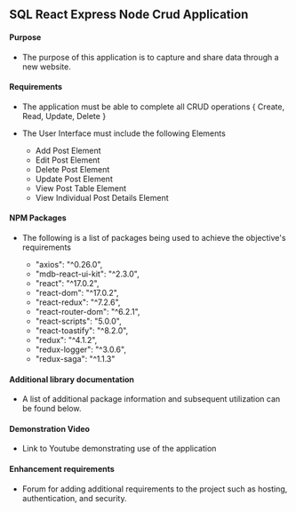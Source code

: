 ## SQL React Express Node Crud Application

#### Purpose 

- The purpose of this application is to capture and share data through a new website. 

#### Requirements

- The application must be able to complete all CRUD operations { Create, Read, Update, Delete }

- The User Interface must include the following Elements

    - Add Post Element
    - Edit Post Element
    - Delete Post Element
    - Update Post Element
    - View Post Table Element
    - View Individual Post Details Element
   

#### NPM Packages

- The following is a list of packages being used to achieve the objective's requirements

    - "axios": "^0.26.0",
    - "mdb-react-ui-kit": "^2.3.0",
    - "react": "^17.0.2",
    - "react-dom": "^17.0.2",
    - "react-redux": "^7.2.6",
    - "react-router-dom": "^6.2.1",
    - "react-scripts": "5.0.0",
    - "react-toastify": "^8.2.0",
    - "redux": "^4.1.2",
    - "redux-logger": "^3.0.6",
    - "redux-saga": "^1.1.3"

#### Additional library documentation

- A list of additional package information and subsequent utilization can be found below.

#### Demonstration Video

- Link to Youtube demonstrating use of the application 

#### Enhancement requirements

- Forum for adding additional requirements to the project such as hosting, authentication, and security. 



